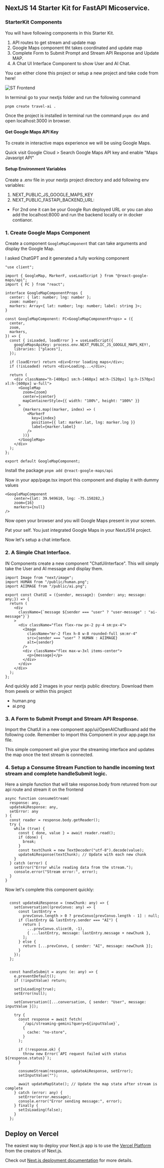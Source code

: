 ## NextJS 14 Starter Kit for FastAPI Micoservice.

### StarterKit Components

You will have following components in this Starter Kit.

1. API routes to get stream and update map
2. Google Maps component tht takes coordinated and update map
3. Complete Form to Submit Prompt and Stream API Response and Update MAP.
4. A Chat UI Interface Component to show User and AI Chat.

You can either clone this project or setup a new project and take code from here!

![ST Frontend](../../public/nextjs.png)

In terminal go to your nextjs folder and run the following command

``` pnpm create travel-ai . ```

Once the project is installed in terminal run the command `pnpm dev` and open localhost:3000 in browser.

#### Get Google Maps API Key

To create in interactive maps experience we will be using Google Maps. 

Quick visit Google Cloud > Search Google Maps API key and enable "Maps Javasript API"

#### Setup Environment Variables

Create a .env file in your nextjs project directory and add following env variables:
1. NEXT_PUBLIC_JS_GOOGLE_MAPS_KEY
2. NEXT_PUBLIC_FASTAPI_BACKEND_URL:

- For 2nd one it can be your Google Run deployed URL or you can also add the localhost:8000 and run the backend locally or in docker contianor.


### 1. Create Google Maps Component

Create a component `GoogleMapComponent` that can take arguments and display the Google Map.

I asked ChatGPT and it generated a fully working component

```
"use client";

import { GoogleMap, MarkerF, useLoadScript } from "@react-google-maps/api";
import { FC } from "react";

interface GoogleMapComponentProps {
  center: { lat: number; lng: number };
  zoom: number;
  markers: Array<{ lat: number; lng: number; label: string }>;
}

const GoogleMapComponent: FC<GoogleMapComponentProps> = ({
  center,
  zoom,
  markers,
}) => {
  const { isLoaded, loadError } = useLoadScript({
    googleMapsApiKey: process.env.NEXT_PUBLIC_JS_GOOGLE_MAPS_KEY!,
    libraries: ["places"],
  });

  if (loadError) return <div>Error loading maps</div>;
  if (!isLoaded) return <div>Loading...</div>;

  return (
    <div className="h-[400px] sm:h-[460px] md:h-[520px] lg:h-[570px] xl:h-[600px] w-full">
      <GoogleMap
        zoom={zoom}
        center={center}
        mapContainerStyle={{ width: "100%", height: "100%" }}
      >
        {markers.map((marker, index) => (
          <MarkerF
            key={index}
            position={{ lat: marker.lat, lng: marker.lng }}
            label={marker.label}
          />
        ))}
      </GoogleMap>
    </div>
  );
};

export default GoogleMapComponent;

```

Install the package `pnpm add @react-google-maps/api`

Now in your app/page.tsx import this component and display it with dummy values

```
<GoogleMapComponent
    center={lat: 39.949610, lng: -75.150282,}
    zoom={16}
    markers={null}
/>
```

Now open your browser and you will Google Maps present in your screen.

Pat your self. You just integrated Google Maps in your NextJS14 project.

Now let's setup a chat interface.

### 2. A Simple Chat Interface.

IN Components create a new component "ChatUiInterface". This will simply take the User and AI message and display them.

```
import Image from "next/image";
import HUMAN from "/public/human.png";
import AIIMAGE from "/public/ai.png";

export const ChatUI = ({sender, message}: {sender: any; message: any;}) => {
  return (
    <div
      className={`message ${sender === "user" ? "user-message" : "ai-message"}`}
    >
      <div className="flex flex-row px-2 py-4 sm:px-4">
        <Image
          className="mr-2 flex h-8 w-8 rounded-full sm:mr-4"
          src={sender === "user" ? HUMAN : AIIMAGE}
          alt={sender}
        />
        <div className="flex max-w-3xl items-center">
          <p>{message}</p>
        </div>
      </div>
    </div>
  );
};
```

And quickly add 2 images in your nextjs public directory. Download them from pexels or within this project

- human.png
- ai.png

### 3. A Form to Submit Prompt and Stream API Response.

Import the ChatUI in a new component app/ui/OpenAIChatBoxand add the following code.
Remember to import this Component in your app.page.tsx file.

This simple component wil give your the streaming interface and updates the map once the text stream is connected. 

### 4. Setup a Consume Stream Function to handle incoming text stream and complete handleSubmit logic.

Here a simple function that will take response.body from retunred from our api route and stream it on the frontend

```
async function consumeStream(
  response: any,
  updateAiResponse: any,
  setError: any
) {
  const reader = response.body.getReader();
  try {
    while (true) {
      const { done, value } = await reader.read();
      if (done) {
        break;
      }
      const textChunk = new TextDecoder("utf-8").decode(value);
      updateAiResponse(textChunk); // Update with each new chunk
    }
  } catch (error) {
    setError("Error while reading data from the stream.");
    console.error("Stream error:", error);
  }
}
```

Now let's complete this component quickly:

```

  const updateAiResponse = (newChunk: any) => {
    setConversation((prevConvo: any) => {
      const lastEntry =
        prevConvo.length > 0 ? prevConvo[prevConvo.length - 1] : null;
      if (lastEntry && lastEntry.sender === "AI") {
        return [
          ...prevConvo.slice(0, -1),
          { ...lastEntry, message: lastEntry.message + newChunk },
        ];
      } else {
        return [...prevConvo, { sender: "AI", message: newChunk }];
      }
    });
  };


  const handleSubmit = async (e: any) => {
    e.preventDefault();
    if (!inputValue) return;

    setIsLoading(true);
    setError(null);

    setConversation([...conversation, { sender: "User", message: inputValue }]);

    try {
      const response = await fetch(
        `/api/streaming-gemini?query=${inputValue}`,
        {
          cache: "no-store",
        }
      );

      if (!response.ok) {
        throw new Error(`API request failed with status ${response.status}`);
      }

      consumeStream(response, updateAiResponse, setError);
      setInputValue("");

      await updateMapState(); // Update the map state after stream is complete
    } catch (error: any) {
      setError(error.message);
      console.error("Error sending message:", error);
    } finally {
      setIsLoading(false);
    }
  };
```

## Deploy on Vercel

The easiest way to deploy your Next.js app is to use the [Vercel Platform](https://vercel.com/new?utm_medium=default-template&filter=next.js&utm_source=create-next-app&utm_campaign=create-next-app-readme) from the creators of Next.js.

Check out [Next.js deployment documentation](https://nextjs.org/docs/deployment) for more details.
